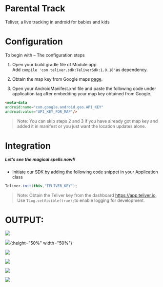 # Parental Track

Teliver, a live tracking in android for babies and kids

# Configuration

To begin with – The configuration steps

1. Open your build.gradle file of Module:app.  
   Add `compile 'com.teliver.sdk:TeliverSdk:1.0.18'`as dependency.

2. Obtain the map key from Google maps [page](https://developers.google.com/maps/documentation/android-api/).

3. Open your AndroidManifest.xml file and paste the following code under application tag after embedding your map key obtained from Google.

```markdown
<meta-data
android:name="com.google.android.geo.API_KEY"
android:value="API_KEY_FOR_MAP"/>
```

> Note: You can skip steps 2 and 3 if you have already got map key and added it in manifest or you just want the location updates alone.

##### 

# Integration

##### Let’s see the magical spells now!!

* Initiate our SDK by adding the following code snippet in your Application class

```java
Teliver.init(this,"TELIVER_KEY");
```

> Note: Obtain the Teliver key from the dashboard https://app.teliver.io, Use `TLog.setVisible(true);`to enable logging for development.

# OUTPUT:

![](https://github.com/tracebackerror/parental_track/blob/master/output_and_apk/01.gif)

![](https://github.com/tracebackerror/parental_track/blob/master/output_and_apk/IMG-20190415-WA0007.jpg ){:height="50%" width="50%"}

![](https://github.com/tracebackerror/parental_track/blob/master/output_and_apk/IMG-20190416-WA0006.jpeg)

![](https://github.com/tracebackerror/parental_track/blob/master/output_and_apk/Screenshot_20190415-185215.jpeg)

![](https://github.com/tracebackerror/parental_track/blob/master/output_and_apk/Screenshot_20190415-185559.jpeg)

![](https://github.com/tracebackerror/parental_track/blob/master/output_and_apk/Screenshot_20190415-190400.jpeg)


